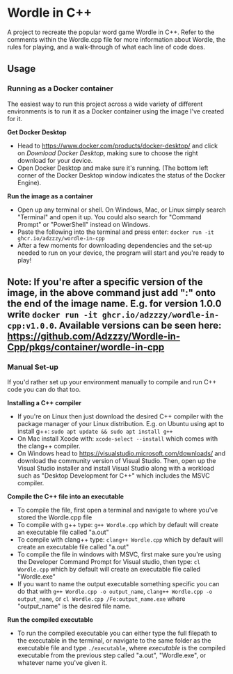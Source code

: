 # Wordle in C++
A project to recreate the popular word game Wordle in C++. 
Refer to the comments within the Wordle.cpp file for more information about Wordle, the rules for playing, and a walk-through of what each line of code does.

## Usage
### Running as a Docker container
The easiest way to run this project across a wide variety of different environments is to run it as a Docker container using the image I've created for it.

**Get Docker Desktop**
- Head to https://www.docker.com/products/docker-desktop/ and click on _Download Docker Desktop_, making sure to choose the right download for your device.
- Open Docker Desktop and make sure it's running. (The bottom left corner of the Docker Desktop window indicates the status of the Docker Engine).

**Run the image as a container**
- Open up any terminal or shell. On Windows, Mac, or Linux simply search "Terminal" and open it up. You could also search for "Command Prompt" or "PowerShell" instead on Windows.
- Paste the following into the terminal and press enter: `docker run -it ghcr.io/adzzzy/wordle-in-cpp`
- After a few moments for downloading dependencies and the set-up needed to run on your device, the program will start and you're ready to play!

Note: If you're after a specific version of the image, in the above command just add ":<VERSION>" onto the end of the image name. E.g. for version 1.0.0 write `docker run -it ghcr.io/adzzzy/wordle-in-cpp:v1.0.0`.
Available versions can be seen here: https://github.com/Adzzzy/Wordle-in-Cpp/pkgs/container/wordle-in-cpp
---------------------------------------------------------------------------------------------------------------------------------------

### Manual Set-up
If you'd rather set up your environment manually to compile and run C++ code you can do that too.

**Installing a C++ compiler**
- If you're on Linux then just download the desired C++ compiler with the package manager of your Linux distribution. E.g. on Ubuntu using apt to install g++: `sudo apt update && sudo apt install g++`
- On Mac install Xcode with: `xcode-select --install` which comes with the clang++ compiler.
- On Windows head to https://visualstudio.microsoft.com/downloads/ and download the community version of Visual Studio. Then, open up the Visual Studio installer and install Visual Studio along with a workload such as "Desktop Development for C++" which includes the MSVC compiler.

**Compile the C++ file into an executable**
- To compile the file, first open a terminal and navigate to where you've stored the Wordle.cpp file
- To compile with g++ type: `g++ Wordle.cpp` which by default will create an executable file called "a.out"
- To compile with clang++ type: `clang++ Wordle.cpp` which by default will create an executable file called "a.out"
- To compile the file in windows with MSVC, first make sure you're using the Developer Command Prompt for Visual studio, then type: `cl Wordle.cpp` which by default will create an executable file called "Wordle.exe"
- If you want to name the output executable something specific you can do that with `g++ Wordle.cpp -o output_name`, `clang++ Wordle.cpp -o output_name`, or `cl Wordle.cpp /Fe:output_name.exe` where "output_name" is the desired file name.

**Run the compiled executable**
- To run the compiled executable you can either type the full filepath to the executable in the terminal, or navigate to the same folder as the executable file and type `./executable`, where _executable_ is the compiled executable from the previous step called "a.out", "Wordle.exe", or whatever name you've given it.

